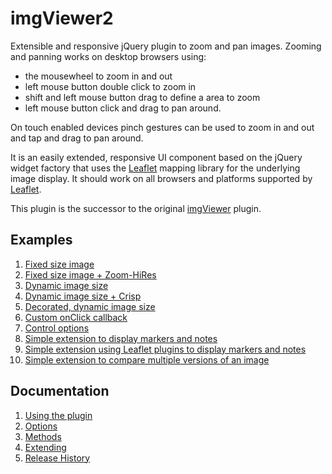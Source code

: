 # imgViewer2
Extensible and responsive jQuery plugin to zoom and pan images. Zooming and panning works on desktop browsers using:
- the mousewheel to zoom in and out
- left mouse button double click to zoom in
- shift and left mouse button drag to define a area to zoom
- left mouse button click and drag to  pan around. 

On touch enabled devices pinch gestures can be used to zoom in and out and tap and drag to pan around. 

It is an easily extended, responsive UI component based on the jQuery widget factory that uses the [Leaflet](http://leafletjs.com/index.html) mapping library for the underlying image display. It should work on all browsers and platforms supported by [Leaflet](http://leafletjs.com/index.html).

This plugin is the successor to the original [imgViewer](https://github.com/waynegm/imgViewer) plugin.

## Examples
1. [Fixed size image](http://waynegm.github.io/imgViewer2/fixed_image_size.html)
2. [Fixed size image + Zoom-HiRes](http://waynegm.github.io/imgViewer2/fixed_image_size_zoom.html)
3. [Dynamic image size](http://waynegm.github.io/imgViewer2/dynamic_image_size.html)
4. [Dynamic image size + Crisp](http://waynegm.github.io/imgViewer2/dynamic_image_size_crisp.html)
5. [Decorated, dynamic image size](http://waynegm.github.io/imgViewer2/dynamic_decorated_image.html)
6. [Custom onClick callback](http://waynegm.github.io/imgViewer2/custom_onclick_callback.html)
7. [Control options](http://waynegm.github.io/imgViewer2/control_options.html)
8. [Simple extension to display markers and notes](http://waynegm.github.io/imgViewer2/basic_note.html)
9. [Simple extension using Leaflet plugins to display markers and notes](http://waynegm.github.io/imgViewer2/basic_note_with_plugins.html)
10. [Simple extension to compare multiple versions of an image](http://waynegm.github.io/imgViewer2/img_comparator.html)


## Documentation
1. [Using the plugin](plugindocs/usage.md)
2. [Options](plugindocs/options.adoc)
2. [Methods](plugindocs/methods.adoc)
3. [Extending](plugindocs/extending.md)
4. [Release History](plugindocs/releases.md)
